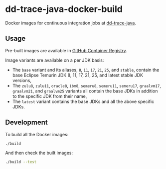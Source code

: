 # dd-trace-java-docker-build

Docker images for continuous integration jobs at [dd-trace-java](https://github.com/datadog/dd-trace-java).

## Usage

Pre-built images are available in [GitHub Container Registry](https://github.com/DataDog/dd-trace-java-docker-build/pkgs/container/dd-trace-java-docker-build).

Image variants are available on a per JDK basis:
- The `base` variant and its aliases, `8`, `11`, `17`, `21`, `25`, and `stable`, contain the base Eclipse Temurin JDK 8, 11, 17, 21, 25, and latest stable JDK versions,
- The `zulu8`, `zulu11`, `oracle8`, `ibm8`, `semeru8`, `semeru11`, `semeru17`, `graalvm17`, `graalvm21`, and `graalvm25` variants all contain the base JDKs in addition to the specific JDK from their name,
- The `latest` variant contains the base JDKs and all the above specific JDKs.

## Development

To build all the Docker images:

```bash
./build
```

And then check the built images:

```bash
./build --test
```
